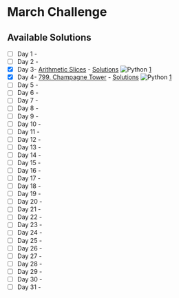 # March Challenge

## Available Solutions
- [ ] Day 1 -
- [ ] Day 2 -
- [x] Day 3- [Arithmetic Slices](https://leetcode.com/problems/arithmetic-slices/) - [Solutions](./day-3/readme.md) ![Python](https://img.shields.io/badge/Python-1-yellow?style=social&logo=python)  [1](./day-3/solution1.py) 
- [x] Day 4- [799. Champagne Tower](https://leetcode.com/problems/champagne-tower/) - [Solutions](./day-4/readme.md) ![Python](https://img.shields.io/badge/Python-1-yellow?style=social&logo=python)  [1](./day-4/solution1.py) 
- [ ] Day 5 -
- [ ] Day 6 -
- [ ] Day 7 -
- [ ] Day 8 -
- [ ] Day 9 -
- [ ] Day 10 -
- [ ] Day 11 -
- [ ] Day 12 -
- [ ] Day 13 -
- [ ] Day 14 -
- [ ] Day 15 -
- [ ] Day 16 -
- [ ] Day 17 -
- [ ] Day 18 -
- [ ] Day 19 -
- [ ] Day 20 -
- [ ] Day 21 -
- [ ] Day 22 -
- [ ] Day 23 -
- [ ] Day 24 -
- [ ] Day 25 -
- [ ] Day 26 -
- [ ] Day 27 -
- [ ] Day 28 -
- [ ] Day 29 -
- [ ] Day 30 -
- [ ] Day 31 -
